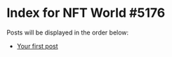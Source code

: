 # Index for NFT World #5176
Posts will be displayed in the order below:

- [Your first post](./001-first.md)

